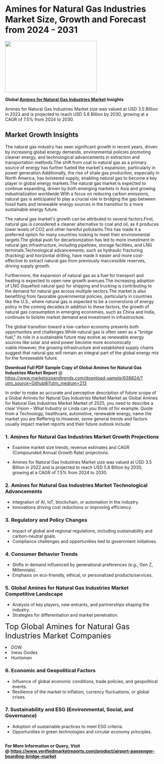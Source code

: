 <H1>Amines for Natural Gas Industries Market Size, Growth and Forecast from 2024 - 2031</H1><img class="aligncenter size-medium wp-image-584254" src="https://thirdeyenews.in/wp-content/uploads/2024/09/Global-Market-Research-300x168.jpeg" alt="" width="300" height="168" /><p><strong>Global&nbsp;<a href="https://www.marketsizeandtrends.com/download-sample/638824/?utm_source=Github8j?utm_medium=213">Amines for Natural Gas Industries Market</a> Insights</strong></p><p>Amines for Natural Gas Industries Market size was valued at USD 3.5 Billion in 2022 and is projected to reach USD 5.8 Billion by 2030, growing at a CAGR of 7.5% from 2024 to 2030.</p><p><h2>Market Growth Insights</h2> <p>The natural gas industry has seen significant growth in recent years, driven by increasing global energy demands, environmental policies promoting cleaner energy, and technological advancements in extraction and transportation methods.The shift from coal to natural gas as a primary source of energy has further fueled the market's expansion, particularly in power generation.Additionally, the rise of shale gas production, especially in North America, has bolstered supply, enabling natural gas to become a key player in global energy markets.The natural gas market is expected to continue expanding, driven by both emerging markets in Asia and growing industrialization worldwide.With a focus on reducing carbon emissions, natural gas is anticipated to play a crucial role in bridging the gap between fossil fuels and renewable energy sources in the transition to a more sustainable energy future.</p> <p>The natural gas market's growth can be attributed to several factors.First, natural gas is considered a cleaner alternative to coal and oil, as it produces lower levels of CO2 and other harmful pollutants.This has made it a preferred option for many countries looking to meet their environmental targets.The global push for decarbonization has led to more investment in natural gas infrastructure, including pipelines, storage facilities, and LNG terminals.Technological advancements, such as hydraulic fracturing (fracking) and horizontal drilling, have made it easier and more cost-effective to extract natural gas from previously inaccessible reserves, driving supply growth.</p> <p>Furthermore, the expansion of natural gas as a fuel for transport and heating is expected to open new growth avenues.The increasing adoption of LNG (liquefied natural gas) for shipping and trucking is contributing to the demand for natural gas across multiple sectors.The market is also benefiting from favorable governmental policies, particularly in countries like the U.S., where natural gas is expected to be a cornerstone of energy policy in the coming decades.In addition to these factors, the growth of natural gas consumption in emerging economies, such as China and India, continues to bolster market demand and investment in infrastructure.</p> <p>The global transition toward a low-carbon economy presents both opportunities and challenges.While natural gas is often seen as a "bridge fuel," its role in a sustainable future may evolve as renewable energy sources like solar and wind power become more economically viable.However, the growing infrastructure and established supply chains suggest that natural gas will remain an integral part of the global energy mix for the foreseeable future.</p> <p><span class=""><strong>Download Full PDF Sample Copy of Global Amines for Natural Gas Industries Market Report</strong> @ <a href="https://www.marketsizeandtrends.com/download-sample/638824/?utm_source=Github8j?utm_medium=213" target="_blank">https://www.marketsizeandtrends.com/download-sample/638824/?utm_source=Github8j?utm_medium=213</a></span></p><p>In order to make an accurate and perceptive description of future scope of a Global&nbsp;Amines for Natural Gas Industries Market Market as Global&nbsp;Amines for Natural Gas Industries Market Market of 2025, you need to describe a clear Vision &ndash; What Industry or Linda can you think of for example: Quote from a Technology, healthcare, automotive, renewable energy, name the market you are Reffering to.However, some general trends and factors usually impact market reports and their future outlook include:</p><h3>1.&nbsp;<strong>Amines for Natural Gas Industries Market Growth Projections</strong></h3><ul><li>Examine market size trends, revenue estimates and CAGR (Compounded Annual Growth Rate) projections.</li><li><p>Amines for Natural Gas Industries Market size was valued at USD 3.5 Billion in 2022 and is projected to reach USD 5.8 Billion by 2030, growing at a CAGR of 7.5% from 2024 to 2030.</p></li></ul><h3>2.&nbsp;<strong>Amines for Natural Gas Industries Market Technological Advancements</strong></h3><ul><li>Integration of AI, IoT, blockchain, or automation in the industry.</li><li>Innovations driving cost reductions or improving efficiency.</li></ul><h3>3.&nbsp;<strong>Regulatory and Policy Changes</strong></h3><ul><li>Impact of global and regional regulations, including sustainability and carbon-neutral goals.</li><li>Compliance challenges and opportunities tied to government initiatives.</li></ul><h3>4.&nbsp;<strong>Consumer Behavior Trends</strong></h3><ul><li>Shifts in demand influenced by generational preferences (e.g., Gen Z, Millennials).</li><li>Emphasis on eco-friendly, ethical, or personalized products/services.</li></ul><h3>5.&nbsp;<strong>Global Amines for Natural Gas Industries Market Competitive Landscape</strong></h3><ul><li>Analysis of key players, new entrants, and partnerships shaping the industry.</li><li>Strategies for differentiation and market penetration.</li></ul><p data-pm-slice="1 1 []"><span style="color: inherit; font-family: inherit; font-size: 25px;">Top Global Amines for Natural Gas Industries Market Companies</span></p><div class="" data-test-id=""><p><li>DOW</li><li> Ineos Oxides</li><li> Huntsman</li></p></div><h3>6.&nbsp;<strong>Economic and Geopolitical Factors</strong></h3><ul><li>Influence of global economic conditions, trade policies, and geopolitical events.</li><li>Resilience of the market to inflation, currency fluctuations, or global crises.</li></ul><h3>7.&nbsp;<strong>Sustainability and ESG (Environmental, Social, and Governance)</strong></h3><ul><li>Adoption of sustainable practices to meet ESG criteria.</li><li>Opportunities in green technologies and circular economy principles.</li></ul><h2><strong style="font-size: 14px;">For More Information or Query, Visit @&nbsp;</strong><a style="background-color: #ffffff; font-size: 14px;" href="https://www.marketsizeandtrends.com/report/amines-for-natural-gas-industries-market/" target="_blank">https://www.verifiedmarketreports.com/product/airport-passenger-boarding-bridge-market</a></h2>